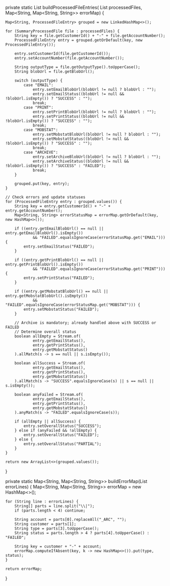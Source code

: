 private static List<ProcessedFileEntry> buildProcessedFileEntries(
        List<SummaryProcessedFile> processedFiles,
        Map<String, Map<String, String>> errorMap) {

    Map<String, ProcessedFileEntry> grouped = new LinkedHashMap<>();

    for (SummaryProcessedFile file : processedFiles) {
        String key = file.getCustomerId() + "-" + file.getAccountNumber();
        ProcessedFileEntry entry = grouped.getOrDefault(key, new ProcessedFileEntry());

        entry.setCustomerId(file.getCustomerId());
        entry.setAccountNumber(file.getAccountNumber());

        String outputType = file.getOutputType().toUpperCase();
        String blobUrl = file.getBlobUrl();

        switch (outputType) {
            case "EMAIL":
                entry.setEmailBlobUrl(blobUrl != null ? blobUrl : "");
                entry.setEmailStatus((blobUrl != null && !blobUrl.isEmpty()) ? "SUCCESS" : "");
                break;
            case "PRINT":
                entry.setPrintBlobUrl(blobUrl != null ? blobUrl : "");
                entry.setPrintStatus((blobUrl != null && !blobUrl.isEmpty()) ? "SUCCESS" : "");
                break;
            case "MOBSTAT":
                entry.setMobstatBlobUrl(blobUrl != null ? blobUrl : "");
                entry.setMobstatStatus((blobUrl != null && !blobUrl.isEmpty()) ? "SUCCESS" : "");
                break;
            case "ARCHIVE":
                entry.setArchiveBlobUrl(blobUrl != null ? blobUrl : "");
                entry.setArchiveStatus((blobUrl != null && !blobUrl.isEmpty()) ? "SUCCESS" : "FAILED");
                break;
        }

        grouped.put(key, entry);
    }

    // Check errors and update statuses
    for (ProcessedFileEntry entry : grouped.values()) {
        String key = entry.getCustomerId() + "-" + entry.getAccountNumber();
        Map<String, String> errorStatusMap = errorMap.getOrDefault(key, new HashMap<>());

        if ((entry.getEmailBlobUrl() == null || entry.getEmailBlobUrl().isEmpty())
                && "FAILED".equalsIgnoreCase(errorStatusMap.get("EMAIL"))) {
            entry.setEmailStatus("FAILED");
        }

        if ((entry.getPrintBlobUrl() == null || entry.getPrintBlobUrl().isEmpty())
                && "FAILED".equalsIgnoreCase(errorStatusMap.get("PRINT"))) {
            entry.setPrintStatus("FAILED");
        }

        if ((entry.getMobstatBlobUrl() == null || entry.getMobstatBlobUrl().isEmpty())
                && "FAILED".equalsIgnoreCase(errorStatusMap.get("MOBSTAT"))) {
            entry.setMobstatStatus("FAILED");
        }

        // Archive is mandatory; already handled above with SUCCESS or FAILED
        // Determine overall status
        boolean allEmpty = Stream.of(
                entry.getEmailStatus(),
                entry.getPrintStatus(),
                entry.getMobstatStatus()
        ).allMatch(s -> s == null || s.isEmpty());

        boolean allSuccess = Stream.of(
                entry.getEmailStatus(),
                entry.getPrintStatus(),
                entry.getMobstatStatus()
        ).allMatch(s -> "SUCCESS".equalsIgnoreCase(s) || s == null || s.isEmpty());

        boolean anyFailed = Stream.of(
                entry.getEmailStatus(),
                entry.getPrintStatus(),
                entry.getMobstatStatus()
        ).anyMatch(s -> "FAILED".equalsIgnoreCase(s));

        if (allEmpty || allSuccess) {
            entry.setOverallStatus("SUCCESS");
        } else if (anyFailed && !allEmpty) {
            entry.setOverallStatus("FAILED");
        } else {
            entry.setOverallStatus("PARTIAL");
        }
    }

    return new ArrayList<>(grouped.values());
}

private static Map<String, Map<String, String>> buildErrorMap(List<String> errorLines) {
    Map<String, Map<String, String>> errorMap = new HashMap<>();

    for (String line : errorLines) {
        String[] parts = line.split("\\|");
        if (parts.length < 4) continue;

        String account = parts[0].replaceAll("_ARC", "");
        String customer = parts[1];
        String type = parts[3].toUpperCase();
        String status = parts.length > 4 ? parts[4].toUpperCase() : "FAILED";

        String key = customer + "-" + account;
        errorMap.computeIfAbsent(key, k -> new HashMap<>()).put(type, status);
    }

    return errorMap;
}
